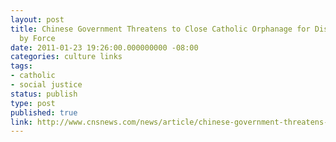 ```yaml
---
layout: post
title: Chinese Government Threatens to Close Catholic Orphanage for Disabled Children
  by Force
date: 2011-01-23 19:26:00.000000000 -08:00
categories: culture links
tags:
- catholic
- social justice
status: publish
type: post
published: true
link: http://www.cnsnews.com/news/article/chinese-government-threatens-use-force-close-catholic-orphanage-disabled-children
---
```

